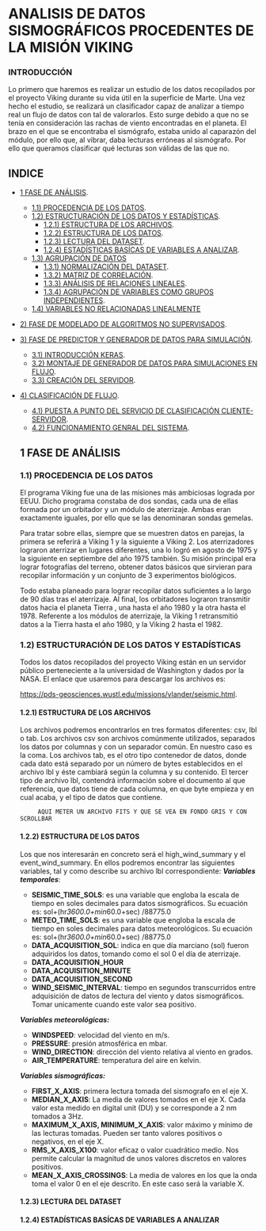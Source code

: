 
# ANALISIS DE DATOS SISMOGRÁFICOS PROCEDENTES DE LA MISIÓN VIKING


### INTRODUCCIÓN
Lo primero que haremos es realizar un estudio de los datos recopilados por el proyecto Viking durante su vida útil en la superficie de Marte.
Una vez hecho el estudio, se realizará un clasificador capaz de analizar a tiempo real un flujo de datos con tal de valorarlos.
Esto surge debido a que no se tenía en consideración las rachas de viento encontradas en el planeta.
El brazo en el que se encontraba el sismógrafo, estaba unido al caparazón del módulo, por ello que, al vibrar, daba lecturas erróneas al sismógrafo.
Por ello que queramos clasificar qué lecturas son válidas de las que no.

## INDICE

- [ 1 FASE DE ANÁLISIS](#1-fase-de-análisis).
  - [1.1) PROCEDENCIA DE LOS DATOS](#insertar-hn).
  - [1.2) ESTRUCTURACIÓN DE LOS DATOS Y ESTADÍSTICAS](#insertar-hn).
    - [1.2.1) ESTRUCTURA DE LOS ARCHIVOS](#insertar-hn).
    - [1.2.2) ESTRUCTURA DE LOS DATOS](#insertar-hn).
    - [1.2.3) LECTURA DEL DATASET](#insertar-hn).
    - [1.2.4) ESTADÍSTICAS BASÍCAS DE VARIABLES A ANALIZAR](#insertar-hn).
  - [1.3) AGRUPACIÓN DE DATOS](#insertar-hn)
    - [1.3.1) NORMALIZACIÓN DEL DATASET](#insertar-hn).
    - [1.3.2) MATRIZ DE CORRELACIÓN](#insertar-hn).
    - [1.3.3) ANÁLISIS DE RELACIONES LINEALES](#insertar-hn).
    - [1.3.4) AGRUPACIÓN DE VARIABLES COMO GRUPOS INDEPENDIENTES](#insertar-hn).
  - [1.4) VARIABLES NO RELACIONADAS LINEALMENTE](#insertar-hn)
   
- [ 2) FASE DE MODELADO DE ALGORITMOS NO SUPERVISADOS](#insertar-hn).

- [ 3) FASE DE PREDICTOR Y GENERADOR DE DATOS PARA SIMULACIÓN](#insertar-hn).
  - [3.1) INTRODUCCIÓN KERAS](#insertar-hn).
  - [3.2) MONTAJE DE GENERADOR DE DATOS PARA SIMULACIONES EN FLUJO](#insertar-hn).
  - [3.3) CREACIÓN DEL SERVIDOR](#insertar-hn).

- [ 4) CLASIFICACIÓN DE FLUJO](#insertar-hn).
  - [4.1) PUESTA A PUNTO DEL SERVICIO DE CLASIFICACIÓN CLIENTE-SERVIDOR](#insertar-hn).
  - [4.2) FUNCIONAMIENTO GENRAL DEL SISTEMA](#insertar-hn).
  
  
  ##
  ## 1 FASE DE ANÁLISIS
  ### 1.1) PROCEDENCIA DE LOS DATOS
  
  El programa Viking fue una de las misiones más ambiciosas lograda por EEUU.
  Dicho programa constaba de dos sondas, cada una de ellas formada por un orbitador y un módulo de aterrizaje. Ambas eran exactamente iguales, por ello que se las denominaran sondas gemelas.

  Para tratar sobre ellas, siempre que se muestren datos en parejas, la primera se referirá a Viking 1 y la siguiente a Viking 2.
  Los aterrizadores lograron aterrizar en lugares diferentes, una lo logró en agosto de 1975 y la siguiente en septiembre del año 1975 también.
  Su misión principal era lograr fotografías del terreno, obtener datos básicos que sirvieran para recopilar información y un conjunto de 3 experimentos biológicos.

  Todo estaba planeado para lograr recopilar datos suficientes a lo largo de 90 días tras el aterrizaje. 
  Al final, los orbitadores lograron transmitir datos hacia el planeta Tierra , una hasta el año 1980 y la otra hasta el 1978.
  Referente a los módulos de aterrizaje, la Viking 1 retransmitió datos a la Tierra hasta el año 1980, y la Viking 2 hasta el 1982.
  
  ### 1.2) ESTRUCTURACIÓN DE LOS DATOS Y ESTADÍSTICAS
  
  Todos los datos recopilados del proyecto Viking están en un servidor público perteneciente a la universidad de Washington y dados por la NASA.
  El enlace que usaremos para descargar los archivos es:
  
  https://pds-geosciences.wustl.edu/missions/vlander/seismic.html.
  
     #### 1.2.1) ESTRUCTURA DE LOS ARCHIVOS
    Los archivos podremos encontrarlos en tres formatos diferentes: csv, lbl o tab.
    Los archivos csv son archivos comúnmente utilizados, separados los datos por columnas y con un separador común. En nuestro caso es la coma.
    Los archivos tab, es el otro tipo contenedor de datos, donde cada dato está separado por un número de bytes establecidos en el archivo lbl y éste cambiará según la columna y su contenido.
    El tercer tipo de archivo lbl, contendrá información sobre el documento al que referencia, que datos tiene de cada columna, en que byte empieza y en cual acaba, y el tipo de datos que contiene.
    
    ```
    	 AQUI METER UN ARCHIVO FITS Y QUE SE VEA EN FONDO GRIS Y CON SCROLLBAR
	
    ```
    

     #### 1.2.2) ESTRUCTURA DE LOS DATOS
     
     Los que nos interesarán en concreto será el high_wind_summary y el event_wind_summary.
	En ellos podremos encontrar las siguientes variables, tal y como describe su archivo lbl correspondiente:
	***Variables temporales***:
	*	**SEISMIC_TIME_SOLS**: es una variable que engloba la escala de tiempo en soles decimales para datos sismográficos.
	Su ecuación es: sol+(hr*3600.0+min*60.0+sec) /88775.0
	*	**METEO_TIME_SOLS**: es una variable que engloba la escala de tiempo en soles decimales para datos meteorológicos.
	Su ecuación es: sol+(hr*3600.0+min*60.0+sec) /88775.0
	*	**DATA_ACQUISITION_SOL**: indica en que día marciano (sol) fueron adquiridos los datos, tomando como el sol 0 el día de aterrizaje.
	*	**DATA_ACQUISITION_HOUR**
	*	**DATA_ACQUISITION_MINUTE**
	*	**DATA_ACQUISITION_SECOND**
	*	**WIND_SEISMIC_INTERVAL**: tiempo en segundos transcurridos entre adquisición de datos de lectura del viento y datos sismográficos. Tomar unicamente cuando este valor sea positivo.







	***Variables meteorológicas:***
	*	**WINDSPEED**: velocidad del viento en m/s.
	*	**PRESSURE**: presión atmosférica en mbar.
	*	**WIND_DIRECTION**: dirección del viento relativa al viento en grados.
	*	**AIR_TEMPERATURE**: temperatura del aire en kelvin.

	***Variables sismográficas:***
	*	**FIRST_X_AXIS**: primera lectura tomada del sismografo en el eje X.
	*	**MEDIAN_X_AXIS**: La media de valores tomados en el eje X. Cada valor esta medido en digital unit (DU) y se corresponde a 2 nm tomados a 3Hz.
	*	**MAXIMUM_X_AXIS, MINIMUM_X_AXIS**: valor máximo y mínimo de las lecturas tomadas. Pueden ser tanto valores positivos o negativos, en el eje X.
	*	**RMS_X_AXIS_X100**: valor eficaz o valor cuadrático medio. Nos permite calcular la magnitud de unos valores discretos en valores positivos.
	*	**MEAN_X_AXIS_CROSSINGS**: La media de valores en los que la onda toma el valor 0 en el eje descrito. En este caso será la variable X.

     #### 1.2.3) LECTURA DEL DATASET
     #### 1.2.4) ESTADÍSTICAS BASÍCAS DE VARIABLES A ANALIZAR


  

